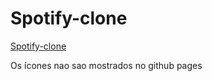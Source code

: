# Spotify-clone

<a href="https://juvenciofigo.github.io/Spotify-clone/src/index.html">Spotify-clone</a>

Os ícones nao sao mostrados no github pages
